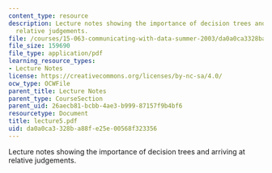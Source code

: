 ```yaml
---
content_type: resource
description: Lecture notes showing the importance of decision trees and arriving at
  relative judgements.
file: /courses/15-063-communicating-with-data-summer-2003/da0a0ca3328ba88fe25e00568f323356_lecture5.pdf
file_size: 159690
file_type: application/pdf
learning_resource_types:
- Lecture Notes
license: https://creativecommons.org/licenses/by-nc-sa/4.0/
ocw_type: OCWFile
parent_title: Lecture Notes
parent_type: CourseSection
parent_uid: 26aecb81-bcbb-4ae3-b999-87157f9b4bf6
resourcetype: Document
title: lecture5.pdf
uid: da0a0ca3-328b-a88f-e25e-00568f323356
---
```

Lecture notes showing the importance of decision trees and arriving at relative judgements.